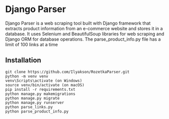 # Django Parser

Django Parser is a web scraping tool built with Django framework that extracts product information from an e-commerce website and stores it in a database. It uses Selenium and BeautifulSoup libraries for web scraping and Django ORM for database operations.
The parse_product_info.py file has a limit of 100 links at a time
## Installation

```shell
git clone https://github.com/Ilyakson/RozetkaParser.git
python -m venv venv
venv\Scripts\activate (on Windows)
source venv/bin/activate (on macOS)
pip install -r requirements.txt
python manage.py makemigrations
python manage.py migrate
python manage.py runserver
python parse_links.py
python parse_product_info.py
```